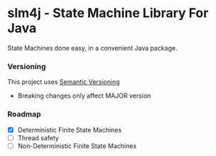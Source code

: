 # slm4j - State Machine Library For Java

State Machines done easy, in a convenient Java package.

### Versioning

This project uses [Semantic Versioning](https://semver.org/)

 - Breaking changes only affect MAJOR version

### Roadmap

 - [x] Deterministic Finite State Machines
 - [ ] Thread safety
 - [ ] Non-Deterministic Finite State Machines
